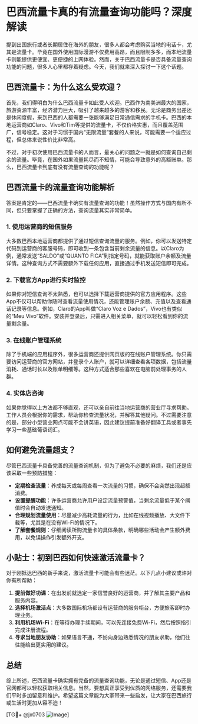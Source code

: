 # 巴西流量卡真的有流量查询功能吗？深度解读

提到出国旅行或者长期居住在海外的朋友，很多人都会考虑购买当地的电话卡，尤其是流量卡。毕竟在国外使用国际漫游不仅费用高昂，而且限制多多，而本地流量卡则能提供更便宜、更便捷的上网体验。然而，关于巴西流量卡是否具备流量查询功能的问题，很多人心里都存着疑虑。今天，我们就来深入探讨一下这个话题。

## 巴西流量卡：为什么这么受欢迎？

首先，我们得明白为什么巴西流量卡如此受人欢迎。巴西作为南美洲最大的国家，旅游资源丰富，经济潜力巨大，吸引了越来越多的游客和移民。无论是商务出差还是休闲度假，来到巴西的人都需要一张能够满足日常通信需求的手机卡。巴西的本地运营商如Claro、Vivo和Tim等提供的流量卡，不仅价格实惠，而且覆盖范围广，信号稳定。这对于习惯于国内“无限流量”套餐的人来说，可能需要一个适应过程，但总体来说性价比非常高。

不过，对于初次使用巴西流量卡的人而言，最关心的问题之一就是如何查询自己剩余的流量。毕竟，在国外如果流量耗尽而不知情，可能会导致意外的高额账单。那么，巴西流量卡到底有没有流量查询的功能呢？

## 巴西流量卡的流量查询功能解析

答案是肯定的——巴西流量卡确实有流量查询的功能！虽然操作方式与国内有所不同，但只要掌握了正确的方法，查询流量其实非常简单。

### 1. 使用运营商的短信服务
大多数巴西本地运营商都提供了通过短信查询流量的服务。例如，你可以发送特定代码到运营商的客服号码，即可收到一条包含当前剩余流量的信息。以Claro为例，通常发送“SALDO”或“QUANTO FICA”到指定号码，就能获取账户余额及流量详情。这种查询方式不需要额外下载任何应用，直接通过手机发送短信即可完成。

### 2. 下载官方App进行实时监控
如果你对短信查询不太熟悉，也可以选择下载运营商提供的官方应用程序。这些App不仅可以帮助你随时查看流量使用情况，还能管理账户余额、充值以及查看通话记录等信息。例如，Claro的App叫做“Claro Voz e Dados”，Vivo也有类似的“Meu Vivo”软件。安装并登录后，只需进入相关菜单，就可以轻松看到你的流量剩余量。

### 3. 在线账户管理系统
除了手机端的应用程序外，很多运营商还提供网页版的在线账户管理系统。你只需要访问运营商的官方网站，并登录个人账户，就可以详细查看各项数据，包括流量消耗、通话时长以及账单明细等。这种方式适合那些喜欢在电脑前处理事务的人群。

### 4. 实体店咨询
如果你觉得以上方法都不够直观，还可以亲自前往当地运营商的营业厅寻求帮助。工作人员会根据你的需求，帮助你检查流量状况，并解答其他疑问。不过需要注意的是，部分小型营业网点可能不会讲英语，因此建议提前准备好翻译工具或者事先学习一些基础葡语词汇。

## 如何避免流量超支？

尽管巴西流量卡具备完善的流量查询机制，但为了避免不必要的麻烦，我们还是应该采取一些预防措施：

- **定期检查流量**：养成每天或每周查看一次流量的习惯，确保不会突然出现超额消费。
- **设置提醒功能**：许多运营商允许用户设定流量预警值，当剩余流量低于某个阈值时会自动发送通知。
- **合理规划流量使用**：尽量减少高耗流量的行为，比如在线视频播放、大文件下载等，尤其是在没有Wi-Fi的情况下。
- **了解套餐规则**：仔细阅读所购流量卡的具体条款，明确哪些活动会产生额外费用，以免误操作引发额外开支。

## 小贴士：初到巴西如何快速激活流量卡？

对于刚抵达巴西的新手来说，激活流量卡可能会有些迷茫。以下几点小建议或许对你有所帮助：

1. **提前做好功课**：在出发前就选定一家信誉良好的运营商，并了解其主要产品和服务内容。
2. **选择机场激活点**：大多数国际机场都设有运营商的服务柜台，方便旅客即时办理业务。
3. **利用机场Wi-Fi**：在等待办理手续期间，可以先连接免费Wi-Fi，然后按照指引完成注册流程。
4. **寻求当地朋友协助**：如果语言不通，不妨向身边熟悉情况的朋友求助，他们往往能给出更实用的建议。

## 总结

综上所述，巴西流量卡确实拥有完备的流量查询功能，无论是通过短信、App还是官网都可以轻松获取相关信息。当然，要想真正享受到优质的网络服务，还需要我们平时多加留意和维护。希望这篇文章能为大家带来一些启发，让大家在巴西旅行或生活时更加从容不迫！

[TG💪+ @jx0703 ![Image](https://github.com/user-attachments/assets/dbca1d08-cadb-493c-b0ec-ad6f7a83f270)]